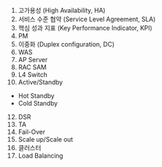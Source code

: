 1. 고가용성 (High Availability, HA)
2. 서비스 수준 협약 (Service Level Agreement, SLA)
3. 핵심 성과 지표 (Key Performance Indicator, KPI)
4. PM
5. 이중화 (Duplex configuration, DC)
6. WAS
7. AP Server
8. RAC SAM
9. L4 Switch
10. Active/Standby
  - Hot Standby
  - Cold Standby

12. DSR
13. TA
14. Fail-Over
15. Scale up/Scale out
16. 클러스터
17. Load Balancing
